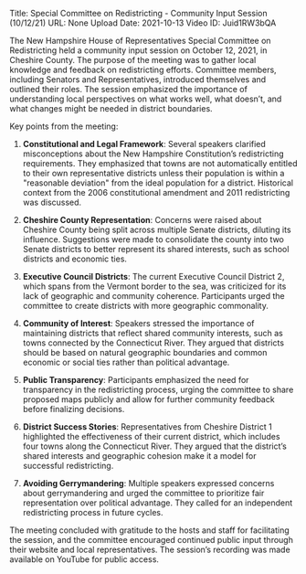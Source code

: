 Title: Special Committee on Redistricting - Community Input Session (10/12/21)
URL: None
Upload Date: 2021-10-13
Video ID: Juid1RW3bQA

The New Hampshire House of Representatives Special Committee on Redistricting held a community input session on October 12, 2021, in Cheshire County. The purpose of the meeting was to gather local knowledge and feedback on redistricting efforts. Committee members, including Senators and Representatives, introduced themselves and outlined their roles. The session emphasized the importance of understanding local perspectives on what works well, what doesn’t, and what changes might be needed in district boundaries.

Key points from the meeting:

1. **Constitutional and Legal Framework**: Several speakers clarified misconceptions about the New Hampshire Constitution’s redistricting requirements. They emphasized that towns are not automatically entitled to their own representative districts unless their population is within a "reasonable deviation" from the ideal population for a district. Historical context from the 2006 constitutional amendment and 2011 redistricting was discussed.

2. **Cheshire County Representation**: Concerns were raised about Cheshire County being split across multiple Senate districts, diluting its influence. Suggestions were made to consolidate the county into two Senate districts to better represent its shared interests, such as school districts and economic ties.

3. **Executive Council Districts**: The current Executive Council District 2, which spans from the Vermont border to the sea, was criticized for its lack of geographic and community coherence. Participants urged the committee to create districts with more geographic commonality.

4. **Community of Interest**: Speakers stressed the importance of maintaining districts that reflect shared community interests, such as towns connected by the Connecticut River. They argued that districts should be based on natural geographic boundaries and common economic or social ties rather than political advantage.

5. **Public Transparency**: Participants emphasized the need for transparency in the redistricting process, urging the committee to share proposed maps publicly and allow for further community feedback before finalizing decisions.

6. **District Success Stories**: Representatives from Cheshire District 1 highlighted the effectiveness of their current district, which includes four towns along the Connecticut River. They argued that the district’s shared interests and geographic cohesion make it a model for successful redistricting.

7. **Avoiding Gerrymandering**: Multiple speakers expressed concerns about gerrymandering and urged the committee to prioritize fair representation over political advantage. They called for an independent redistricting process in future cycles.

The meeting concluded with gratitude to the hosts and staff for facilitating the session, and the committee encouraged continued public input through their website and local representatives. The session’s recording was made available on YouTube for public access.
